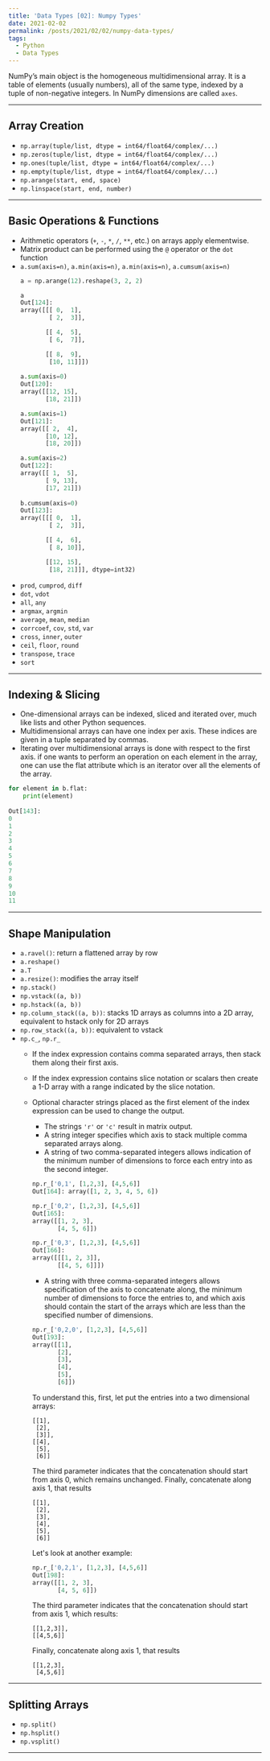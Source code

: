 ```yaml
---
title: 'Data Types [02]: Numpy Types'
date: 2021-02-02
permalink: /posts/2021/02/02/numpy-data-types/
tags:
  - Python
  - Data Types
---
```


NumPy’s main object is the homogeneous multidimensional array. It is a table of elements (usually numbers), all of the same type, indexed by a tuple of non-negative integers. In NumPy dimensions are called `axes`.

---
## Array Creation
- `np.array(tuple/list, dtype = int64/float64/complex/...)`
- `np.zeros(tuple/list, dtype = int64/float64/complex/...)`
- `np.ones(tuple/list, dtype = int64/float64/complex/...)`
- `np.empty(tuple/list, dtype = int64/float64/complex/...)`
- `np.arange(start, end, space)`
- `np.linspace(start, end, number)`

---
## Basic Operations & Functions
- Arithmetic operators (`+`, `-`, `*`, `/`, `**`, etc.) on arrays apply elementwise. 
- Matrix product can be performed using the `@` operator or the `dot` function
- `a.sum(axis=n)`, `a.min(axis=n)`, `a.min(axis=n)`, `a.cumsum(axis=n)`
  ```python
  a = np.arange(12).reshape(3, 2, 2)
  
  a
  Out[124]: 
  array([[[ 0,  1],
          [ 2,  3]],

         [[ 4,  5],
          [ 6,  7]],

         [[ 8,  9],
          [10, 11]]])
        
  a.sum(axis=0)
  Out[120]: 
  array([[12, 15],
         [18, 21]])

  a.sum(axis=1)
  Out[121]: 
  array([[ 2,  4],
         [10, 12],
         [18, 20]])

  a.sum(axis=2)
  Out[122]: 
  array([[ 1,  5],
         [ 9, 13],
         [17, 21]])
   
  b.cumsum(axis=0)
  Out[123]: 
  array([[[ 0,  1],
          [ 2,  3]],

         [[ 4,  6],
          [ 8, 10]],

         [[12, 15],
          [18, 21]]], dtype=int32)      
  ```
- `prod`, `cumprod`, `diff`
- `dot`, `vdot`
- `all`, `any`
- `argmax`, `argmin`
- `average`, `mean`, `median`
- `corrcoef`, `cov`, `std`, `var`
- `cross`, `inner`, `outer`
- `ceil`, `floor`, `round`
- `transpose`, `trace`
- `sort`

---
## Indexing & Slicing
- One-dimensional arrays can be indexed, sliced and iterated over, much like lists and other Python sequences.
- Multidimensional arrays can have one index per axis. These indices are given in a tuple separated by commas.
- Iterating over multidimensional arrays is done with respect to the first axis. if one wants to perform an operation on each element in the array, one can use the flat attribute which is an iterator over all the elements of the array.
```python
for element in b.flat:
    print(element)
    
Out[143]:    
0
1
2
3
4
5
6
7
8
9
10
11
```

---
## Shape Manipulation
- `a.ravel()`: return a flattened array by row
- `a.reshape()`
- `a.T`
- `a.resize()`: modifies the array itself
- `np.stack()`
- `np.vstack((a, b))` 
- `np.hstack((a, b))`
- `np.column_stack((a, b))`: stacks 1D arrays as columns into a 2D array, equivalent to hstack only for 2D arrays
- `np.row_stack((a, b))`: equivalent to vstack
- `np.c_`, `np.r_`
  - If the index expression contains comma separated arrays, then stack them along their first axis.
  - If the index expression contains slice notation or scalars then create a 1-D array with a range indicated by the slice notation.
  - Optional character strings placed as the first element of the index expression can be used to change the output.
    - The strings `'r'` or `'c'` result in matrix output.
    - A string integer specifies which axis to stack multiple comma separated arrays along.
    - A string of two comma-separated integers allows indication of the minimum number of dimensions to force each entry into as the second integer.
    
    ```python
    np.r_['0,1', [1,2,3], [4,5,6]]
    Out[164]: array([1, 2, 3, 4, 5, 6])

    np.r_['0,2', [1,2,3], [4,5,6]]
    Out[165]: 
    array([[1, 2, 3],
           [4, 5, 6]])

    np.r_['0,3', [1,2,3], [4,5,6]]
    Out[166]: 
    array([[[1, 2, 3]],
           [[4, 5, 6]]])
    ```
    
    - A string with three comma-separated integers allows specification of the axis to concatenate along, the minimum number of dimensions to force the entries to, and which    axis should contain the start of the arrays which are less than the specified number of dimensions.
    
    ```python
    np.r_['0,2,0', [1,2,3], [4,5,6]]
    Out[193]: 
    array([[1],
           [2],
           [3],
           [4],
           [5],
           [6]])
    ```
    To understand this, first, let put the entries into a two dimensional arrays:
    ```
    [[1],
     [2],
     [3]],
    [[4],  
     [5],
     [6]]
    ```
    The third parameter indicates that the concatenation should start from axis 0, which remains unchanged. Finally, concatenate along axis 1, that results
    ```
    [[1],
     [2],
     [3],
     [4],  
     [5],
     [6]]
    ```
    Let's look at another example:
    ```python
    np.r_['0,2,1', [1,2,3], [4,5,6]]
    Out[198]: 
    array([[1, 2, 3],
           [4, 5, 6]])    
    ```
    The third parameter indicates that the concatenation should start from axis 1, which results:
    ```
    [[1,2,3]],
    [[4,5,6]]
    ```
    Finally, concatenate along axis 1, that results
    ```
    [[1,2,3],
     [4,5,6]]
    ```

---
## Splitting Arrays
- `np.split()`
- `np.hsplit()`
- `np.vsplit()`

---


